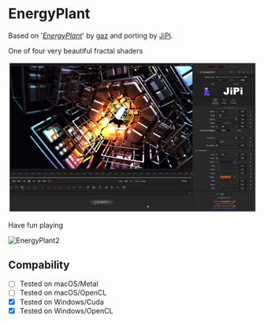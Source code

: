 EnergyPlant
==================

Based on '_[EnergyPlant](https://www.shadertoy.com/view/WdjBWc)_' by [gaz](https://www.shadertoy.com/user/gaz) and porting by [JiPi](Profiles/JiPi.md).

One of four very beautiful fractal shaders

[![EnergyPlant](EnergyPlant.png)](EnergyPlant.fuse)


Have fun playing


![EnergyPlant2](https://user-images.githubusercontent.com/78935215/114272288-e1e7fd00-9a15-11eb-9134-8cd8c8dcb2ad.gif)




## Compability
- [ ] Tested on macOS/Metal
- [ ] Tested on macOS/OpenCL
- [x] Tested on Windows/Cuda
- [x] Tested on Windows/OpenCL
